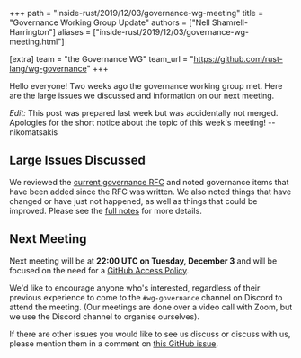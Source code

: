 +++
path = "inside-rust/2019/12/03/governance-wg-meeting"
title = "Governance Working Group Update"
authors = ["Nell Shamrell-Harrington"]
aliases = ["inside-rust/2019/12/03/governance-wg-meeting.html"]

[extra]
team = "the Governance WG"
team_url = "https://github.com/rust-lang/wg-governance"
+++

Hello everyone! Two weeks ago the governance working group met. Here are the large issues we discussed and information on our next meeting.

*Edit:* This post was prepared last week but was accidentally not merged. Apologies for the short notice about the topic of this week's meeting! --nikomatsakis 

## Large Issues Discussed

 We reviewed the [current governance RFC](https://rust-lang.github.io/rfcs/1068-rust-governance.html) and noted governance items that have been added since the RFC was written. We also noted things that have changed or have just not happened, as well as things that could be improved. Please see the [full notes](https://github.com/rust-lang/wg-governance/blob/master/minutes/2019.11.19.md) for more details.

## Next Meeting

Next meeting will be at **22:00 UTC on Tuesday, December 3** and will be focused on the need for a [GitHub Access Policy](https://github.com/rust-lang/wg-governance/issues/4).

We'd like to encourage anyone who's interested, regardless of their
previous experience to come to the `#wg-governance`
channel on Discord to attend the meeting. (Our meetings are done over a video
call with Zoom, but we use the Discord channel to organise ourselves).

If there are other issues you would like to see us discuss or discuss with us, please mention them in a comment on [this GitHub issue](https://github.com/rust-lang/wg-governance/issues/29).
